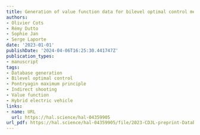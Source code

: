 ```yaml
---
title: Generation of value function data for bilevel optimal control method
authors:
- Olivier Cots
- Rémy Dutto
- Sophie Jan
- Serge Laporte
date: '2023-01-01'
publishDate: '2024-04-06T16:25:30.441747Z'
publication_types:
- manuscript
tags:
- Database generation
- Bilevel optimal control
- Pontryagin maximum principle
- Indirect shooting
- Value function 
- Hybrid electric vehicle
links:
- name: URL
  url: https://hal.science/hal-04359905
url_pdf: https://hal.science/hal-04359905/file/2023-CDJL-preprint-Databse.pdf
---
```

